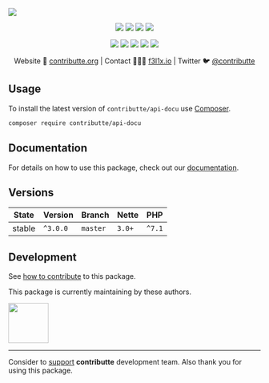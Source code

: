 ![](https://heatbadger.now.sh/github/readme/contributte/api-docu/)

<p align=center>
  <a href="https://github.com/contributte/api-docu/actions"><img src="https://badgen.net/github/checks/contributte/api-docu/master"></a>
  <a href="https://coveralls.io/r/contributte/api-docu"><img src="https://badgen.net/coveralls/c/github/contributte/api-docu"></a>
  <a href="https://packagist.org/packages/contributte/api-docu"><img src="https://badgen.net/packagist/dm/contributte/api-docu"></a>
  <a href="https://packagist.org/packages/contributte/api-docu"><img src="https://badgen.net/packagist/v/contributte/api-docu"></a>
</p>
<p align=center>
  <a href="https://packagist.org/packages/contributte/api-docu"><img src="https://badgen.net/packagist/php/contributte/api-docu"></a>
  <a href="https://github.com/contributte/api-docu"><img src="https://badgen.net/github/license/contributte/api-docu"></a>
  <a href="https://bit.ly/ctteg"><img src="https://badgen.net/badge/support/gitter/cyan"></a>
  <a href="https://bit.ly/cttfo"><img src="https://badgen.net/badge/support/forum/yellow"></a>
  <a href="https://contributte.org/partners.html"><img src="https://badgen.net/badge/sponsor/donations/F96854"></a>
</p>

<p align=center>
Website 🚀 <a href="https://contributte.org">contributte.org</a> | Contact 👨🏻‍💻 <a href="https://f3l1x.io">f3l1x.io</a> | Twitter 🐦 <a href="https://twitter.com/contributte">@contributte</a>
</p>

## Usage

To install the latest version of `contributte/api-docu` use [Composer](https://getcomposer.org).

```bash
composer require contributte/api-docu
```

## Documentation

For details on how to use this package, check out our [documentation](.docs).

## Versions

| State  | Version      | Branch   | Nette  | PHP     |
|--------|--------------|----------|--------|---------|
| stable | `^3.0.0`     | `master` | `3.0+` | `^7.1`  |

## Development

See [how to contribute](https://contributte.org/contributing.html) to this package.

This package is currently maintaining by these authors.

<a href="https://github.com/paveljanda">
  <img width="80" height="80" src="https://avatars2.githubusercontent.com/u/1488874?v=3&s=80">
</a>

-----

Consider to [support](https://contributte.org/partners.html) **contributte** development team.
Also thank you for using this package.
